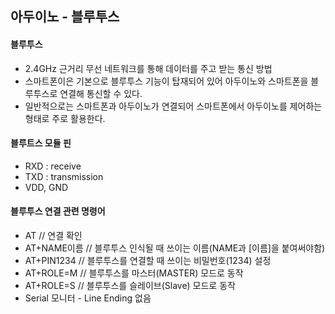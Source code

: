 ## 아두이노 - 블루투스

#### 블루투스

- 2.4GHz 근거리 무선 네트워크를 통해 데이터를 주고 받는 통신 방법
- 스마트폰이은 기본으로 블루투스 기능이 탑재되어 있어 아두이노와 스마트폰을 블루투스로 연결해 통신할 수 있다.
- 일반적으로는 스마트폰과 아두이노가 연결되어 스마트폰에서 아두이노를 제어하는 형태로 주로 활용한다.



#### 블루트스 모듈 핀

- RXD : receive
- TXD : transmission
- VDD, GND



#### 블루투스 연결 관련 명령어

- AT // 연결 확인
- AT+NAME이름 // 블루투스 인식될 때 쓰이는 이름(NAME과 [이름]을 붙여써야함)
- AT+PIN1234 // 블루투스를 연결할 때 쓰이는 비밀번호(1234) 설정
- AT+ROLE=M // 블루투스를 마스터(MASTER) 모드로 동작
- AT+ROLE=S // 블루투스를 슬레이브(Slave) 모드로 동작
- Serial 모니터 - Line Ending 없음



